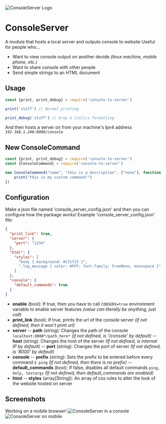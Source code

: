 ![ConsoleServer Logo](https://i.imgur.com/V8PrJZC.png)
# ConsoleServer
 A module that hosts a local server and outputs console to website
 Useful for people who...
- Want to view console output on another devide *(linux machine, mobile phone, etc.)*
- Want to share console with other people
- Send simple strings to an HTML document

## Usage
```javascript
const {print, print_debug} = require('console-to-server')

print('stuff') // Normal printing

print_debug('stuff') // Grey & italics formatting
```
And then hosts a server on from your machine's Ipv4 address *``192.168.1.240:8000/console``*

## New ConsoleCommand
```javascript
const {print, print_debug} = require('console-to-server')
const {ConsoleCommand} = require('console-to-server')

new ConsoleCommand("name", "this is a description", ["none"], function () {
    print("this is my custom command!")
})
```

## Configuration
Make a json file named 'console_server_config.json' and then you can configure how the package works!
Example 'console_server_config.json' file:
```json
{
  "print_link": true,
  "server": {
    "port": "1234"
  },
  "html": {
    "styles": [
      "body { background: #231f23 }",
      ".log_message { color: #FFF; font-family: FreeMono, monospace }"
    ]
  },
  "console": {
    "default_commands": true
  }
}
```

- **enable** (bool): If true, then you have to call ``CONSERV=true`` environment variable to enable server features *(value can literally be anything, just call)*
- **print_link** (bool): If true, prints the url of the console server *(if not defined, then it won't print url)*
- **__server__**
-- **path** (string): Changes the path of the console ``localhost:8000*/path_here*`` *(if not defined, is '/console' by default)*
-- **host** (string): Changes the host of the server *(If not defined, is internal IP by default)*
-- **port** (string): Changes the port of server *(If not defined, is '8000' by default)*
- **console**
-- **prefix** (string): Sets the prefix to be entered before every command ``$ ping`` *(If not defined, then there is no prefix)*
-- **default_commands** (bool): If false, disables all default commands ``ping, help, testargs`` *(If not defined, then default_commands are enabled)*
- **html**
-- **styles** (array[String]): An array of css rules to alter the look of the website hosted on server

## Screenshots
Working on a mobile browser!
![ConsoleServer in a console](https://i.imgur.com/ANcYKzd.png)
![ConsoleServer on mobile](https://i.imgur.com/vHVp3Ok.png)